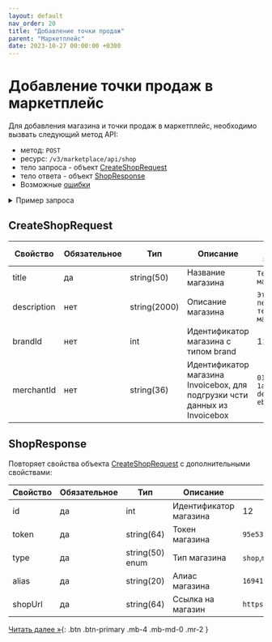 ```yaml
---
layout: default
nav_order: 20
title: "Добавление точки продаж"
parent: "Маркетплейс"
date: 2023-10-27 00:00:00 +0300
---
```


# Добавление точки продаж в маркетплейс

Для добавления магазина и точки продаж в маркетплейс, необходимо вызвать следующий метод API:

- метод: `POST`
- ресурс: `/v3/marketplace/api/shop`
- тело запроса - объект [CreateShopRequest](#createshoprequest)
- тело ответа - объект [ShopResponse](#shopresponse)
- Возможные [ошибки](/docs/dictionary/error/)


<details>
  <summary>Пример запроса</summary>
<section markdown="1">
``` json
POST /v3/marketplace/api/shop
Authorization: Bearer b37c4c689295904ed21eee5d9a48d42e
Content-Type: application/json
User-Agent: MyApp 1.0
Accept: application/json
{
  "title": "Тестовый магазин",
  "description": "Это наш тестовый магазин",
  "brandId": 123,
  "merchantId": "01771534-1a57-f184-dee3-ebeb91dded76",
  "externalUpdate": true
}
```
</section>
</details>

## CreateShopRequest

| Свойство        | Обязательное | Тип          | Описание                                                                   | Пример значения                                                                       |
|-----------------|--------------|--------------|----------------------------------------------------------------------------|---------------------------------------------------------------------------------------|
| title           | да           | string(50)   | Название магазина                                                          | `Тестовый магазин`                                                                    |
| description     | нет          | string(2000) | Описание магазина                                                          | `Это наш первый тестовый магазин`                                                     |
| brandId         | нет          | int          | Идентификатор магазина с типом brand                                       | 123                                                                                   |
| merchantId      | нет          | string(36)   | Идентификатор магазина Invoicebox, для подгрузки чсти данных из Invoicebox | `01771534-1a57-f184-dee3-ebeb91dded76`                                                |


## ShopResponse

Повторяет свойства объекта [CreateShopRequest](#createshoprequest) с дополнительными свойствами:

| Свойство | Обязательное | Тип             | Описание               | Пример значения                                   |
|----------|--------------|-----------------|------------------------|---------------------------------------------------|
| id       | да           | int             | Идентификатор магазина | 12                                                |
| token    | да           | string(64)      | Токен магазина         | `95e5396611d261986cec0915a9f85799`                |
| type     | да           | string(50) enum | Тип магазина           | `shop`,`marketplace`,`external`,`offline`,`brand` |
| alias    | да           | string(20)      | Алиас магазина         | `1694158899`                                      |
| shopUrl  | да           | string(64)      | Ссылка на магазин      | `https://1694158899.expressclient.ru`             |

[Читать далее &raquo;](/docs/marketplace/update/){: .btn .btn-primary .mb-4 .mb-md-0 .mr-2 }

